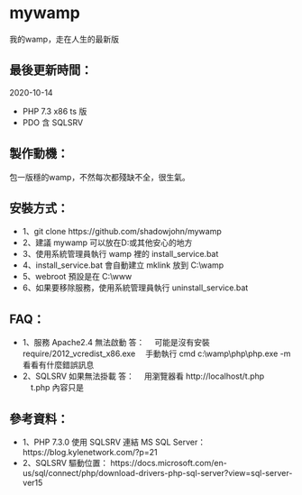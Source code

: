 # mywamp
我的wamp，走在人生的最新版

<h2>最後更新時間：</h2>
2020-10-14

<ul>
<li>PHP 7.3 x86 ts 版</li>
<li>PDO 含 SQLSRV</li>
</ul>

<h2>製作動機：</h2>
包一版穩的wamp，不然每次都殘缺不全，很生氣。

<h2>安裝方式：</h2>
<ul>
<li>1、git clone https://github.com/shadowjohn/mywamp</li>
<li>2、建議 mywamp 可以放在D:或其他安心的地方</li>
<li>3、使用系統管理員執行 wamp 裡的 install_service.bat</li>
<li>4、install_service.bat 會自動建立 mklink 放到 C:\wamp</li>
<li>5、webroot 預設是在 C:\www</li>
<li>6、如果要移除服務，使用系統管理員執行 uninstall_service.bat</li>
</ul>

<h2>FAQ：</h2>
<ul>
<li>1、服務 Apache2.4 無法啟動
答：
　可能是沒有安裝 require/2012_vcredist_x86.exe
　手動執行 
cmd
c:\wamp\php\php.exe -m 
看看有什麼錯誤訊息
</li>
<li>
2、SQLSRV 如果無法掛載
答：
　用瀏覽器看 http://localhost/t.php  
　t.php 內容只是 <?php phpinfo();
　主要是看 ext 的位置對不對，應該要指到 C:\wamp\php\ext
</li>
</ul>


<h2>參考資料：</h2>
<ul>
<li>1、PHP 7.3.0 使用 SQLSRV 連結 MS SQL Server：
https://blog.kylenetwork.com/?p=21
</li>
<li>                                  
2、SQLSRV 驅動位置：
https://docs.microsoft.com/en-us/sql/connect/php/download-drivers-php-sql-server?view=sql-server-ver15
</li>
</ul>